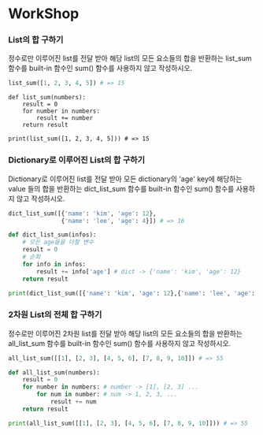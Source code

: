 # WorkShop

### List의 합 구하기

정수로만 이루어진 list를 전달 받아 해당 list의 모든 요소들의 합을 반환하는 list_sum 함수를 built-in 함수인 sum() 함수를 사용하지 않고 작성하시오.

```python
list_sum([1, 2, 3, 4, 5]) # => 15
```

```
def list_sum(numbers):
    result = 0
    for number in numbers:
        result += number
    return result

print(list_sum([1, 2, 3, 4, 5])) # => 15
```



### Dictionary로 이루어진 List의 합 구하기

Dictionary로 이루어진 list를 전달 받아 모든 dictionary의 'age' key에 해당하는 value 들의 합을 반환하는 dict_list_sum 함수를 built-in 함수인 sum() 함수를 사용하지 않고 작성하시오. 

```python
dict_list_sum([{'name': 'kim', 'age': 12},
               {'name': 'lee', 'age': 4}]) # => 16
```

```python
def dict_list_sum(infos):
    # 모든 age들을 더할 변수
    result = 0
    # 순회
    for info in infos:
        result += info['age'] # dict -> {'name': 'kim', 'age': 12}
    return result

print(dict_list_sum([{'name': 'kim', 'age': 12},{'name': 'lee', 'age': 4}])) # => 16
```





### 2차원 List의 전체 합 구하기

정수로만 이루어진 2차원 list를 전달 받아 해당 list의 모든 요소들의 합을 반환하는 all_list_sum 함수를 built-in 함수인 sum() 함수를 사용하지 않고 작성하시오.

```python
all_list_sum([[1], [2, 3], [4, 5, 6], [7, 8, 9, 10]]) # => 55
```

```python
def all_list_sum(numbers):
    result = 0
    for number in numbers: # number -> [1], [2, 3] ...
        for num in number: # num -> 1, 2, 3, ...
            result += num
    return result

print(all_list_sum([[1], [2, 3], [4, 5, 6], [7, 8, 9, 10]])) # => 55
```

